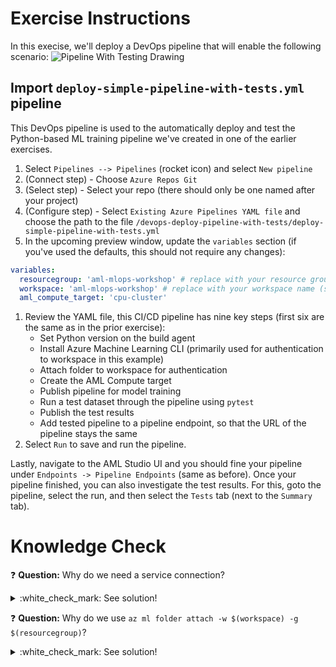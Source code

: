 # Exercise Instructions

In this execise, we'll deploy a DevOps pipeline that will enable the following scenario:
![Pipeline With Testing Drawing](../media/pipline_with_testing.png)

## Import `deploy-simple-pipeline-with-tests.yml` pipeline

This DevOps pipeline is used to the automatically deploy and test the Python-based ML training pipeline we've created in one of the earlier exercises.

1. Select `Pipelines --> Pipelines` (rocket icon) and select `New pipeline`
1. (Connect step) - Choose `Azure Repos Git`
1. (Select step) - Select your repo (there should only be one named after your project)
1. (Configure step) - Select `Existing Azure Pipelines YAML file` and choose the path to the file `/devops-deploy-pipeline-with-tests/deploy-simple-pipeline-with-tests.yml`
1. In the upcoming preview window, update the `variables` section (if you've used the defaults, this should not require any changes): 
  ```yaml
  variables:
    resourcegroup: 'aml-mlops-workshop' # replace with your resource group (same as you've used for the Service Connection)
    workspace: 'aml-mlops-workshop' # replace with your workspace name (same as you've used for the Service Connection)
    aml_compute_target: 'cpu-cluster'
  ```
1. Review the YAML file, this CI/CD pipeline has nine key steps (first six are the same as in the prior exercise):
    * Set Python version on the build agent
    * Install Azure Machine Learning CLI (primarily used for authentication to workspace in this example)
    * Attach folder to workspace for authentication
    * Create the AML Compute target
    * Publish pipeline for model training
    * Run a test dataset through the pipeline using `pytest`
    * Publish the test results
    * Add tested pipeline to a pipeline endpoint, so that the URL of the pipeline stays the same
1. Select `Run` to save and run the pipeline.

Lastly, navigate to the AML Studio UI and you should fine your pipeline under `Endpoints -> Pipeline Endpoints` (same as before). Once your pipeline finished, you can also investigate the test results. For this, goto the pipeline, select the run, and then select the `Tests` tab (next to the `Summary` tab).

# Knowledge Check

:question: **Question:** Why do we need a service connection?
<details>
  <summary>:white_check_mark: See solution!</summary>

The service connection connects Azure DevOps to the resource group where our Workspace resides in, and therefore gives this connection full control to execute commands in AML.
</details>

:question: **Question:** Why do we use `az ml folder attach -w $(workspace) -g $(resourcegroup)`?
<details>
  <summary>:white_check_mark: See solution!</summary>

This command associates our repo (on the build agent) with our workspace. This allows subsequent Python code just call `ws = Workspace.from_config()` to authenticate and connect to the workspace.
</details>
